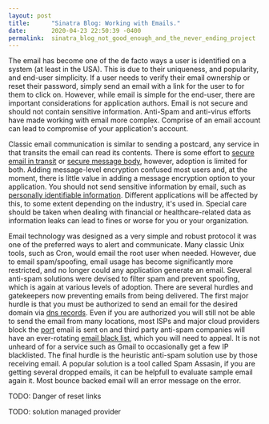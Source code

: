 ```yaml
---
layout: post
title:      "Sinatra Blog: Working with Emails."
date:       2020-04-23 22:50:39 -0400
permalink:  sinatra_blog_not_good_enough_and_the_never_ending_project
---
```



The email has become one of the de facto ways a user is identified on a system (at least in the USA).  This is due to their uniqueness, and popularity, and end-user simplicity.  If a user needs to verify their email ownership or reset their password, simply send an email with a link for the user to for them to click on.  However, while email is simple for the end-user, there are important considerations for application authors. Email is not secure and should not contain sensitive information. Anti-Spam and anti-virus efforts have made working with email more complex. Comprise of an email account can lead to compromise of your application's account.

Classic email communication is similar to sending a postcard, any service in that transits the email can read its contents.  There is some effort to [secure email in transit](https://starttls-everywhere.org/) or [secure message body](https://en.wikipedia.org/wiki/GNU_Privacy_Guard), however, adoption is limited for both. Adding message-level encryption confused most users and, at the moment, there is little value in adding a message encryption option to your application. You should not send sensitive information by email, such as [personally identifiable information](https://en.wikipedia.org/wiki/Personal_data). Different applications will be affected by this, to some extent depending on the industry, it's used in.  Special care should be taken when dealing with financial or healthcare-related data as information leaks can lead to fines or worse for you or your organization. 

Email technology was designed as a very simple and robust protocol it was one of the preferred ways to alert and communicate. Many classic Unix tools, such as Cron, would email the root user when needed. However, due to email spam/spoofing, email usage has become significantly more restricted, and no longer could any application generate an email. Several anti-spam solutions were devised to filter spam and prevent spoofing, which is again at various levels of adoption. There are several hurdles and gatekeepers now preventing emails from being delivered. The first major hurdle is that you must be authorized to send an email for the desired domain via [dns records](https://www.godaddy.com/garage/configuring-dns-for-email-a-quick-beginners-guide/). Even if you are authorized you will still not be able to send the email from many locations, most ISPs and major cloud providers block the [port](https://cloud.google.com/compute/docs/tutorials/sending-mail/) email is sent on and third party anti-spam companies will have an ever-rotating [email black list](https://mxtoolbox.com/blacklists.aspx), which you will need to appeal. It is not unheard of for a service such as Gmail to occasionally get a few IP blacklisted. The final hurdle is the heuristic anti-spam solution use by those receiving email. A popular solution is a tool called Spam Assasin, if you are getting several dropped emails, it can be helpfull to evaluate sample email again it. Most bounce backed email will an error message on the error. 

TODO: Danger of reset links 

TODO: solution managed  provider



